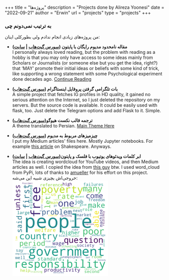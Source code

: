 +++
title = "پروژه‌ها"
description = "Projects done by Alireza Yoonesi"
date = "2022-09-21"
author = "Erwin"
url = "projects"
type = "projects"
+++

### به ترتیب نمی‌دونم چی
من پروژه‌های زیادی انجام ندادم ولی بطورکلی اینان:
- **مقاله نامحدود مدیوم رایگان با پایتون ([سورس گیت‌هاب](https://github.com/AYoonesi/flask-free-medium) | [سایت](https://freemedium.info/app/))** <br/>
    I personally always loved reading, but the problem with reading as a hobby is that you may only have access to some ideas mainly from Scholars or Journalists (or someone else but you get the idea, right?) that ‘MAY’ promote their initial ideas or beliefs with some kind of trick, like supporting a wrong statement with some Psychological experiment done decades ago. [Continue Reading](/post/unlimited-medium-in-python/)

- **بات تلگرامی گرفتن پروفایل اینستاگرام ([سورس گیت‌هاب](https://github.com/AYoonesi/instagram-profile-get))** <br/>
    A simple project that fetches IG profiles in HD quality, it gained no serious attention on the Internet, so I just deleted the repository on my servers. But the source code is available. It could be easily used with flask, too. Just delete the Telegram options and add Flask to it. Simple.

- **ترجمه قالب نکست هیوگو([سورس گیت‌هاب](https://github.com/AYoonesi/persian-hugo-theme))** <br/>
    A theme translated to Persian. [Main Theme Here](https://github.com/elkan1788/hugo-theme-next)

- **چیزمیزهای مربوط به مدیوم ([سورس گیت‌هاب](https://github.com/AYoonesi/medium))** <br/>
    I put my Medium articles' files here. Mostly Jupyter notebooks. For example [this article](/post/shakespeare/) on Shakespeare. Anyways. <br/>

- **ابر کلمات ویدئوهای یوتیوب با فلسک و پایتون([سورس گیت‌هاب](https://github.com/AYoonesi/yt-cloud) | [سایت](https://yt-cloud.herokuapp.com/))** <br/>
    The idea is creating wordcloud for YouTube videos, and then Medium articles as well. I copied the idea from [this guy](https://www.param.me/videocloud/) btw. I used word_cloud from PyPi, lots of thanks to [amueller](https://github.com/amueller/word_cloud) for his effort on this project. خروجی‌اش یچیزی شبیه این می‌شه:
    <img src="https://raw.githubusercontent.com/AYoonesi/yt-cloud/main/img/poverty.png" style="max-height: 300px;"/>